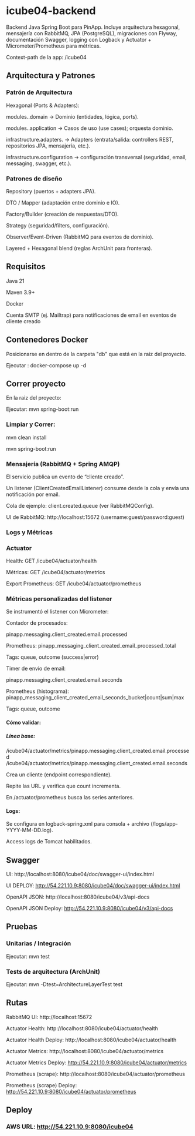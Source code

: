 # icube04-backend
Backend Java Spring Boot para PinApp.
Incluye arquitectura hexagonal, mensajería con RabbitMQ, JPA (PostgreSQL), migraciones con Flyway, documentación Swagger, logging con Logback y Actuator + Micrometer/Prometheus para métricas.

Context-path de la app: /icube04


## Arquitectura y Patrones
### Patrón de Arquitectura

Hexagonal (Ports & Adapters):

modules.<mod>.domain → Dominio (entidades, lógica, ports).

modules.<mod>.application → Casos de uso (use cases); orquesta dominio.

infrastructure.adapters.<mod> → Adapters (entrata/salida: controllers REST, repositorios JPA, mensajería, etc.).

infrastructure.configuration → configuración transversal (seguridad, email, messaging, swagger, etc.).

### Patrones de diseño
Repository (puertos + adapters JPA).

DTO / Mapper (adaptación entre dominio e IO).

Factory/Builder (creación de respuestas/DTO).

Strategy (seguridad/filters, configuración).

Observer/Event-Driven (RabbitMQ para eventos de dominio).

Layered + Hexagonal blend (reglas ArchUnit para fronteras).


## Requisitos

Java 21

Maven 3.9+

Docker

Cuenta SMTP (ej. Mailtrap) para notificaciones de email en eventos de cliente creado



## Contenedores Docker

Posicionarse en dentro de la carpeta "db" que está en la raiz del proyecto.

Ejecutar : docker-compose up -d




## Correr proyecto

En la raiz del proyecto:

Ejecutar: mvn spring-boot:run

### Limpiar y Correr:

mvn clean install

mvn spring-boot:run


### Mensajería (RabbitMQ + Spring AMQP)

El servicio publica un evento de “cliente creado”.

Un listener (ClientCreatedEmailListener) consume desde la cola y envía una notificación por email.

Cola de ejemplo: client.created.queue (ver RabbitMQConfig).

UI de RabbitMQ: http://localhost:15672 (username:guest/password:guest)



### Logs y Métricas

### Actuator

Health: GET /icube04/actuator/health

Métricas: GET /icube04/actuator/metrics

Export Prometheus: GET /icube04/actuator/prometheus


### Métricas personalizadas del listener

Se instrumentó el listener con Micrometer:

Contador de procesados:

pinapp.messaging.client_created.email.processed

Prometheus: pinapp_messaging_client_created_email_processed_total

Tags: queue, outcome (success|error)

Timer de envío de email:

pinapp.messaging.client_created.email.seconds

Prometheus (histograma):
pinapp_messaging_client_created_email_seconds_bucket|count|sum|max

Tags: queue, outcome


#### Cómo validar:

##### Línea base:

/icube04/actuator/metrics/pinapp.messaging.client_created.email.processed
/icube04/actuator/metrics/pinapp.messaging.client_created.email.seconds


Crea un cliente (endpoint correspondiente).

Repite las URL y verifica que count incrementa.

En /actuator/prometheus busca las series anteriores.

#### Logs:

Se configura en logback-spring.xml para consola + archivo (/logs/app-YYYY-MM-DD.log).

Access logs de Tomcat habilitados.



## Swagger

UI: http://localhost:8080/icube04/doc/swagger-ui/index.html

UI DEPLOY: http://54.221.10.9:8080/icube04/doc/swagger-ui/index.html

OpenAPI JSON: http://localhost:8080/icube04/v3/api-docs

OpenAPI JSON Deploy: http://54.221.10.9:8080/icube04/v3/api-docs


## Pruebas
### Unitarias / Integración

Ejecutar: mvn test

### Tests de arquitectura (ArchUnit)

Ejecutar: mvn -Dtest=ArchitectureLayerTest test


## Rutas

RabbitMQ UI: http://localhost:15672

Actuator Health: http://localhost:8080/icube04/actuator/health

Actuator Health Deploy: http://localhost:8080/icube04/actuator/health

Actuator Metrics: http://localhost:8080/icube04/actuator/metrics

Actuator Metrics Deploy: http://54.221.10.9:8080/icube04/actuator/metrics

Prometheus (scrape): http://localhost:8080/icube04/actuator/prometheus

Prometheus (scrape) Deploy: http://54.221.10.9:8080/icube04/actuator/prometheus

## Deploy
### AWS URL: http://54.221.10.9:8080/icube04